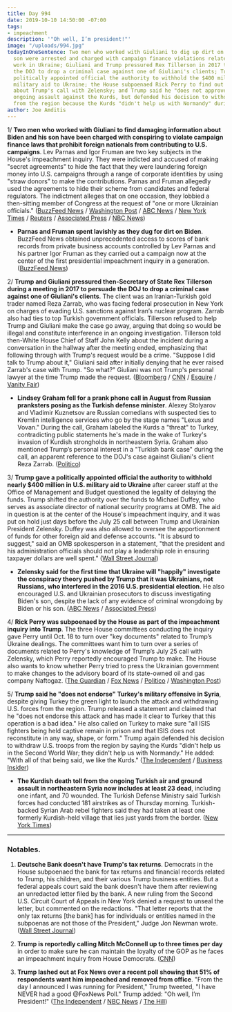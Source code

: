 ```yaml
---
title: Day 994
date: 2019-10-10 14:50:00 -07:00
tags:
- impeachment
description: '"Oh well, I’m president!"'
image: "/uploads/994.jpg"
todayInOneSentence: Two men who worked with Giuliani to dig up dirt on Biden and his
  son were arrested and charged with campaign finance violations related to their
  work in Ukraine; Giuliani and Trump pressured Rex Tillerson in 2017 to help convince
  the DOJ to drop a criminal case against one of Giuliani's clients; Trump gave a
  politically appointed official the authority to withhold the $400 million in U.S.
  military aid to Ukraine; the House subpoenaed Rick Perry to find out what he knew
  about Trump's call with Zelensky; and Trump said he "does not approve" of Turkey's
  ongoing assault against the Kurds, but defended his decision to withdraw U.S. troops
  from the region because the Kurds "didn't help us with Normandy" during WWII.
author: Joe Amditis
---
```


1/ **Two men who worked with Giuliani to find damaging information about Biden and his son have been charged with conspiring to violate campaign finance laws that prohibit foreign nationals from contributing to U.S. campaigns**. Lev Parnas and Igor Fruman are two key subjects in the House's impeachment inquiry. They were indicted and accused of making "secret agreements" to hide the fact that they were laundering foreign money into U.S. campaigns through a range of corporate identities by using "straw donors" to make the contributions. Parnas and Fruman allegedly used the agreements to hide their scheme from candidates and federal regulators. The indictment alleges that on one occasion, they lobbied a then-sitting member of Congress at the request of "one or more Ukrainian officials." ([BuzzFeed News](https://www.buzzfeednews.com/article/zoetillman/lev-parnas-igor-fruman-arrested-giuliani-ukraine) / [Washington Post](https://www.washingtonpost.com/politics/two-business-associates-of-trumps-personal-lawyer-giuliani-have-been-arrested-and-are-in-custody/2019/10/10/9f9c101a-eb63-11e9-9306-47cb0324fd44_story.html) / [ABC News](https://abcnews.go.com/Politics/men-ties-giuliani-arrested-campaign-finance-charges-florida/story?id=66181930) / [New York Times](https://www.nytimes.com/2019/10/10/us/politics/lev-parnas-igor-fruman-arrested-giuliani.html) / [Reuters](https://www.reuters.com/article/us-usa-trump-whistleblower-idUSKBN1WP0GM) / [Associated Press](https://apnews.com/c9125e9ccd894965bbf2860100366779) / [NBC News](https://www.nbcnews.com/politics/donald-trump/florida-businessmen-who-helped-giuliani-ukraine-arrested-campaign-finance-charges-n1064606))

* **Parnas and Fruman spent lavishly as they dug for dirt on Biden**. BuzzFeed News obtained unprecedented access to scores of bank records from private business accounts controlled by Lev Parnas and his partner Igor Fruman as they carried out a campaign now at the center of the first presidential impeachment inquiry in a generation. ([BuzzFeed News](https://www.buzzfeednews.com/article/mikesallah/ukraine-spending-trump-parnas-fruman))

2/ **Trump and Giuliani pressured then-Secretary of State Rex Tillerson during a meeting in 2017 to persuade the DOJ to drop a criminal case against one of Giuliani's clients**. The client was an Iranian-Turkish gold trader named Reza Zarrab, who was facing federal prosecution in New York on charges of evading U.S. sanctions against Iran’s nuclear program. Zarrab also had ties to top Turkish government officials. Tillerson refused to help Trump and Giuliani make the case go away, arguing that doing so would be illegal and constitute interference in an ongoing investigation. Tillerson told then-White House Chief of Staff John Kelly about the incident during a conversation in the hallway after the meeting ended, emphasizing that following through with Trump's request would be a crime. "Suppose I did talk to Trump about it," Giuliani said after initially denying that he ever raised Zarrab's case with Trump. "So what?" Giuliani was not Trump's personal lawyer at the time Trump made the request. ([Bloomberg](https://www.bloomberg.com/news/articles/2019-10-09/trump-urged-top-aide-to-help-giuliani-client-facing-doj-charges) / [CNN](https://www.cnn.com/2019/10/10/politics/rudy-giuliani-donald-trump-rex-tillerson-oval-office/index.html) / [Esquire](https://www.esquire.com/news-politics/politics/a29428065/president-trump-pressure-rex-tillerson-giuliani-client/) / [Vanity Fair](https://www.vanityfair.com/news/2019/10/trump-reza-zarrab-giuliani-turkey-erdogan))

* **Lindsey Graham fell for a prank phone call in August from Russian pranksters posing as the Turkish defense minister**. Alexey Stolyarov and Vladimir Kuznetsov are Russian comedians with suspected ties to Kremlin intelligence services who go by the stage names "Lexus and Vovan." During the call, Graham labeled the Kurds a "threat" to Turkey, contradicting public statements he's made in the wake of Turkey's invasion of Kurdish strongholds in northeastern Syria. Graham also mentioned Trump’s personal interest in a "Turkish bank case" during the call, an apparent reference to the DOJ's case against Giuliani's client Reza Zarrab. ([Politico](https://www.politico.com/news/2019/10/10/lindsey-graham-trump-hoax-call-043991))

3/ **Trump gave a politically appointed official the authority to withhold nearly $400 million in U.S. military aid to Ukraine** after career staff at the Office of Management and Budget questioned the legality of delaying the funds. Trump shifted the authority over the funds to Michael Duffey, who serves as associate director of national security programs at OMB. The aid in question is at the center of the House's impeachment inquiry, and it was put on hold just days before the July 25 call between Trump and Ukrainian President Zelensky. Duffey was also allowed to oversee the apportionment of funds for other foreign aid and defense accounts. "It is absurd to suggest," said an OMB spokesperson in a statement, "that the president and his administration officials should not play a leadership role in ensuring taxpayer dollars are well spent." ([Wall Street Journal](https://www.wsj.com/articles/white-house-shifted-authority-over-ukraine-aid-amid-legal-concerns-11570717571?mod=e2tw))

* **Zelensky said for the first time that Ukraine will "happily" investigate the conspiracy theory pushed by Trump that it was Ukrainians, not Russians, who interfered in the 2016 U.S. presidential election**. He also encouraged U.S. and Ukrainian prosecutors to discuss investigating Biden's son, despite the lack of any evidence of criminal wrongdoing by Biden or his son. ([ABC News](https://abcnews.go.com/International/wireStory/ukraine-president-blackmail-conversation-trump-66176967) / [Associated Press](https://apnews.com/178e54629d24461aa180f4bdd8ea337b))

4/ **Rick Perry was subpoenaed by the House as part of the impeachment inquiry into Trump**. The three House committees conducting the inquiry gave Perry until Oct. 18 to turn over "key documents" related to Trump’s Ukraine dealings. The committees want him to turn over a series of documents related to Perry's knowledge of Trump’s July 25 call with Zelensky, which Perry reportedly encouraged Trump to make. The House also wants to know whether Perry tried to press the Ukrainian government to make changes to the advisory board of its state-owned oil and gas company Naftogaz. ([The Guardian](https://www.theguardian.com/us-news/live/2019/oct/10/donald-trump-news-impeachment-inquiry-live-nancy-pelosi-updates) / [Fox News](https://www.foxnews.com/politics/democrats-subpoena-rick-perry-ukraine-impeachment-inquiry) / [Politico](https://www.politico.com/news/2019/10/10/democrats-subpoena-rick-perry-for-documents-in-impeachment-inquiry-000280) / [Washington Post](https://www.washingtonpost.com/politics/trump-impeachment-inquiry-live-updates/2019/10/10/e46ddd94-eace-11e9-9c6d-436a0df4f31d_story.html))

5/ **Trump said he "does not endorse" Turkey's military offensive in Syria**, despite giving Turkey the green light to launch the attack and withdrawing U.S. forces from the region. Trump released a statement and claimed that he "does not endorse this attack and has made it clear to Turkey that this operation is a bad idea." He also called on Turkey to make sure "all ISIS fighters being held captive remain in prison and that ISIS does not reconstitute in any way, shape, or form." Trump again defended his decision to withdraw U.S. troops from the region by saying the Kurds "didn't help us in the Second World War; they didn't help us with Normandy." He added: "With all of that being said, we like the Kurds." ([The Independent](https://www.independent.co.uk/news/world/americas/trump-syria-turkey-isis-kurdish-forces-war-latest-a9149571.html) / [Business Insider](https://www.businessinsider.com/trump-abandoning-kurds-syria-didnt-help-during-wwii-allies-2019-10))

* **The Kurdish death toll from the ongoing Turkish air and ground assault in northeastern Syria now includes at least 23 dead**, including one infant, and 70 wounded. The Turkish Defense Ministry said Turkish forces had conducted 181 airstrikes as of Thursday morning. Turkish-backed Syrian Arab rebel fighters said they had taken at least one formerly Kurdish-held village that lies just yards from the border. ([New York Times](https://www.nytimes.com/2019/10/10/world/middleeast/syria-turkey-offensive.html))

---

### Notables.

1. **Deutsche Bank doesn't have Trump's tax returns**. Democrats in the House subpoenaed the bank for tax returns and financial records related to Trump, his children, and their various Trump business entities. But a federal appeals court said the bank doesn't have them after reviewing an unredacted letter filed by the bank. A new ruling from the Second U.S. Circuit Court of Appeals in New York denied a request to unseal the letter, but commented on the redactions. "That letter reports that the only tax returns \[the bank\] has for individuals or entities named in the subpoenas are not those of the President," Judge Jon Newman wrote. ([Wall Street Journal](https://www.wsj.com/articles/deutsche-bank-doesnt-have-trumps-tax-returns-appeals-court-says-11570738443?mod=e2tw))

2. **Trump is reportedly calling Mitch McConnell up to three times per day** in order to make sure he can maintain the loyalty of the GOP as he faces an impeachment inquiry from House Democrats. ([CNN](https://www.cnn.com/videos/politics/2019/10/09/donald-trump-impeachment-inquiry-mitch-mcconnell-ac-vpx.cnn))

3. **Trump lashed out at Fox News over a recent poll showing that 51% of respondents want him impeached and removed from office**. "From the day I announced I was running for President," Trump tweeted, "I have NEVER had a good @FoxNews Poll." Trump added: "Oh well, I’m President!" ([The Independent](https://www.independent.co.uk/news/world/americas/us-politics/trump-impeachment-latest-fox-news-poll-twitter-ukraine-call-democrats-biden-a9150616.html) / [NBC News](https://www.cnbc.com/2019/10/10/trump-attacks-fox-news-over-impeachment-poll.html) / [The Hill](https://thehill.com/homenews/administration/465155-trump-says-fox-news-doesnt-deliver-for-us-anymore-after-poll-shows))